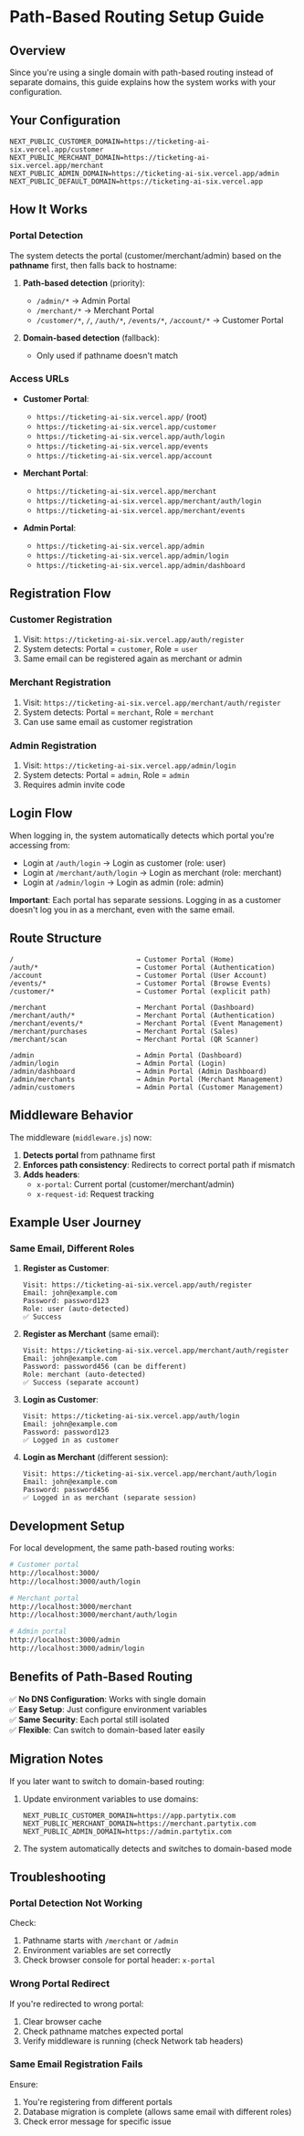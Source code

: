 # Path-Based Routing Setup Guide

## Overview

Since you're using a single domain with path-based routing instead of separate domains, this guide explains how the system works with your configuration.

## Your Configuration

```
NEXT_PUBLIC_CUSTOMER_DOMAIN=https://ticketing-ai-six.vercel.app/customer
NEXT_PUBLIC_MERCHANT_DOMAIN=https://ticketing-ai-six.vercel.app/merchant
NEXT_PUBLIC_ADMIN_DOMAIN=https://ticketing-ai-six.vercel.app/admin
NEXT_PUBLIC_DEFAULT_DOMAIN=https://ticketing-ai-six.vercel.app
```

## How It Works

### Portal Detection

The system detects the portal (customer/merchant/admin) based on the **pathname** first, then falls back to hostname:

1. **Path-based detection** (priority):
   - `/admin/*` → Admin Portal
   - `/merchant/*` → Merchant Portal
   - `/customer/*`, `/`, `/auth/*`, `/events/*`, `/account/*` → Customer Portal

2. **Domain-based detection** (fallback):
   - Only used if pathname doesn't match

### Access URLs

- **Customer Portal**: 
  - `https://ticketing-ai-six.vercel.app/` (root)
  - `https://ticketing-ai-six.vercel.app/customer`
  - `https://ticketing-ai-six.vercel.app/auth/login`
  - `https://ticketing-ai-six.vercel.app/events`
  - `https://ticketing-ai-six.vercel.app/account`

- **Merchant Portal**:
  - `https://ticketing-ai-six.vercel.app/merchant`
  - `https://ticketing-ai-six.vercel.app/merchant/auth/login`
  - `https://ticketing-ai-six.vercel.app/merchant/events`

- **Admin Portal**:
  - `https://ticketing-ai-six.vercel.app/admin`
  - `https://ticketing-ai-six.vercel.app/admin/login`
  - `https://ticketing-ai-six.vercel.app/admin/dashboard`

## Registration Flow

### Customer Registration

1. Visit: `https://ticketing-ai-six.vercel.app/auth/register`
2. System detects: Portal = `customer`, Role = `user`
3. Same email can be registered again as merchant or admin

### Merchant Registration

1. Visit: `https://ticketing-ai-six.vercel.app/merchant/auth/register`
2. System detects: Portal = `merchant`, Role = `merchant`
3. Can use same email as customer registration

### Admin Registration

1. Visit: `https://ticketing-ai-six.vercel.app/admin/login`
2. System detects: Portal = `admin`, Role = `admin`
3. Requires admin invite code

## Login Flow

When logging in, the system automatically detects which portal you're accessing from:

- Login at `/auth/login` → Login as customer (role: user)
- Login at `/merchant/auth/login` → Login as merchant (role: merchant)
- Login at `/admin/login` → Login as admin (role: admin)

**Important**: Each portal has separate sessions. Logging in as a customer doesn't log you in as a merchant, even with the same email.

## Route Structure

```
/                              → Customer Portal (Home)
/auth/*                        → Customer Portal (Authentication)
/account                       → Customer Portal (User Account)
/events/*                      → Customer Portal (Browse Events)
/customer/*                    → Customer Portal (explicit path)

/merchant                      → Merchant Portal (Dashboard)
/merchant/auth/*               → Merchant Portal (Authentication)
/merchant/events/*             → Merchant Portal (Event Management)
/merchant/purchases            → Merchant Portal (Sales)
/merchant/scan                 → Merchant Portal (QR Scanner)

/admin                         → Admin Portal (Dashboard)
/admin/login                   → Admin Portal (Login)
/admin/dashboard               → Admin Portal (Admin Dashboard)
/admin/merchants               → Admin Portal (Merchant Management)
/admin/customers               → Admin Portal (Customer Management)
```

## Middleware Behavior

The middleware (`middleware.js`) now:

1. **Detects portal** from pathname first
2. **Enforces path consistency**: Redirects to correct portal path if mismatch
3. **Adds headers**:
   - `x-portal`: Current portal (customer/merchant/admin)
   - `x-request-id`: Request tracking

## Example User Journey

### Same Email, Different Roles

1. **Register as Customer**:
   ```
   Visit: https://ticketing-ai-six.vercel.app/auth/register
   Email: john@example.com
   Password: password123
   Role: user (auto-detected)
   ✅ Success
   ```

2. **Register as Merchant** (same email):
   ```
   Visit: https://ticketing-ai-six.vercel.app/merchant/auth/register
   Email: john@example.com
   Password: password456 (can be different)
   Role: merchant (auto-detected)
   ✅ Success (separate account)
   ```

3. **Login as Customer**:
   ```
   Visit: https://ticketing-ai-six.vercel.app/auth/login
   Email: john@example.com
   Password: password123
   ✅ Logged in as customer
   ```

4. **Login as Merchant** (different session):
   ```
   Visit: https://ticketing-ai-six.vercel.app/merchant/auth/login
   Email: john@example.com
   Password: password456
   ✅ Logged in as merchant (separate session)
   ```

## Development Setup

For local development, the same path-based routing works:

```bash
# Customer portal
http://localhost:3000/
http://localhost:3000/auth/login

# Merchant portal
http://localhost:3000/merchant
http://localhost:3000/merchant/auth/login

# Admin portal
http://localhost:3000/admin
http://localhost:3000/admin/login
```

## Benefits of Path-Based Routing

✅ **No DNS Configuration**: Works with single domain  
✅ **Easy Setup**: Just configure environment variables  
✅ **Same Security**: Each portal still isolated  
✅ **Flexible**: Can switch to domain-based later easily  

## Migration Notes

If you later want to switch to domain-based routing:

1. Update environment variables to use domains:
   ```
   NEXT_PUBLIC_CUSTOMER_DOMAIN=https://app.partytix.com
   NEXT_PUBLIC_MERCHANT_DOMAIN=https://merchant.partytix.com
   NEXT_PUBLIC_ADMIN_DOMAIN=https://admin.partytix.com
   ```

2. The system automatically detects and switches to domain-based mode

## Troubleshooting

### Portal Detection Not Working

Check:
1. Pathname starts with `/merchant` or `/admin`
2. Environment variables are set correctly
3. Check browser console for portal header: `x-portal`

### Wrong Portal Redirect

If you're redirected to wrong portal:
1. Clear browser cache
2. Check pathname matches expected portal
3. Verify middleware is running (check Network tab headers)

### Same Email Registration Fails

Ensure:
1. You're registering from different portals
2. Database migration is complete (allows same email with different roles)
3. Check error message for specific issue

